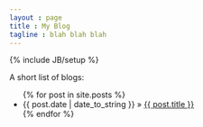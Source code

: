 ```yaml
---
layout : page
title : My Blog
tagline : blah blah blah
---
```

{% include JB/setup %}

A short list of blogs:

<ul class="posts">{% for post in site.posts %}<li><span>{{ post.date | date_to_string }}</span> &raquo; <a href="{{ BASE_PATH }}{{ post.url }}">{{ post.title }}</a></li>{% endfor %}</ul>

